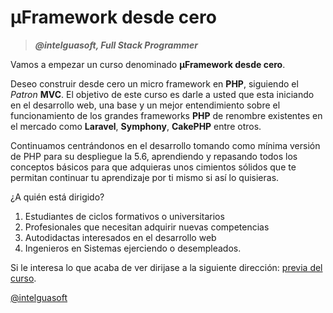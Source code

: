 # µFramework desde cero

>***@intelguasoft, Full Stack Programmer***

Vamos a empezar un curso denominado **µFramework desde cero**.

Deseo construir desde cero un micro framework en **PHP**, siguiendo el _Patron_ **MVC**. El objetivo de este curso es darle a usted que esta iniciando en el desarrollo web, una base y un mejor entendimiento sobre el funcionamiento de los grandes frameworks **PHP** de renombre existentes en el mercado como **Laravel**, **Symphony**, **CakePHP** entre otros.

Continuamos centrándonos en el desarrollo tomando como mínima versión de PHP para su despliegue la 5.6, aprendiendo y
repasando todos los conceptos básicos para que adquieras unos cimientos sólidos que te permitan continuar tu
aprendizaje por ti mismo si así lo quisieras.

¿A quién está dirigido?
1. Estudiantes de ciclos formativos o universitarios
1. Profesionales que necesitan adquirir nuevas competencias
1. Autodidactas interesados en el desarrollo web
1. Ingenieros en Sistemas ejerciendo o desempleados.

Si le interesa lo que acaba de ver dirijase a la siguiente dirección: [previa del curso](https://github.com/Intelguasoft/micro-framework-from-scratch/wiki).

[@intelguasoft](https://twitter.com/Intelguasoft)
